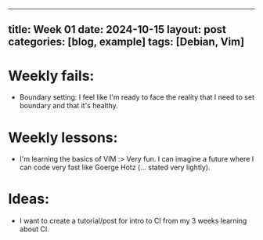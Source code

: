 
---
title: Week 01
date: 2024-10-15
layout: post
categories: [blog, example]
tags: [Debian, Vim]
---

# Weekly fails:
- Boundary setting: I feel like I'm ready to face the reality that I need to set boundary and that it's healthy. 


# Weekly lessons:
- I'm learning the basics of VIM :> Very fun. I can imagine a future where I can code very fast like Goerge Hotz (... stated very lightly).


# Ideas:
- I want to create a tutorial/post for intro to CI from my 3 weeks learning about CI. 

